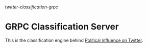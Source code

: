 ###### twitter-classification-grpc

# GRPC Classification Server

This is the classification engine behind [Political Influence on Twitter](https://twitterbots.plagiari.sm).